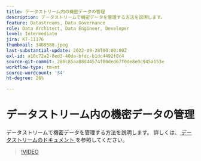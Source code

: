```yaml
---
title: データストリーム内の機密データの管理
description: データストリームで機密データを管理する方法を説明します。
feature: Datastreams, Data Governance
role: Data Architect, Data Engineer, Developer
level: Intermediate
jira: KT-11176
thumbnail: 3409588.jpeg
last-substantial-update: 2022-09-28T00:00:00Z
exl-id: a10c72a2-8ed3-40da-bfdc-b1dc4492f8c4
source-git-commit: 286c85aa88d44574f00ded67f0de8e0c945a153e
workflow-type: tm+mt
source-wordcount: '34'
ht-degree: 26%

---
```


# データストリーム内の機密データの管理

データストリームで機密データを管理する方法を説明します。  詳しくは、[ データストリームのドキュメント ](https://experienceleague.adobe.com/docs/experience-platform/edge/datastreams/overview.html?lang=ja) を参照してください。

>[!VIDEO](https://video.tv.adobe.com/v/3413104/?learn=on&enablevpops&captions=jpn)
